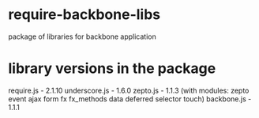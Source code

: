 require-backbone-libs
=====================

package of libraries for backbone application

library versions in the package
===============================

require.js - 2.1.10
underscore.js - 1.6.0
zepto.js - 1.1.3 (with modules: zepto event ajax form fx fx_methods data deferred selector touch)
backbone.js - 1.1.1